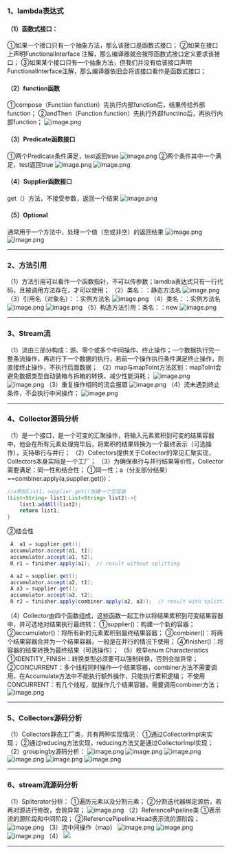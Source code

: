 ### 1、lambda表达式
#### （1）函数式接口：
①如果一个接口只有一个抽象方法，那么该接口是函数式接口；
②如果在接口上声明FunctionalInterface 注解，那么编译器就会按照函数式接口定义要求该接口；
③如果某个接口只有一个抽象方法，但我们并没有给该接口声明FunctionalInterface注解，那么编译器依旧会将该接口看作是函数式接口；
#### （2）function函数
①compose（Function function）先执行内部function后，结果传给外部function；
②andThen（Function function）先执行外部functino后，再执行内部function；
![image.png](https://cdn.nlark.com/yuque/0/2022/png/29496365/1670302763349-648abc29-454a-412e-80cf-2ff9c35435fa.png#averageHue=%232f2c2c&clientId=u3a89b8f0-23a4-4&from=paste&height=176&id=ua3d156a1&name=image.png&originHeight=264&originWidth=1002&originalType=binary&ratio=1&rotation=0&showTitle=false&size=30002&status=done&style=shadow&taskId=u5e00c4aa-7707-4b72-acb1-eae3b6ef7c1&title=&width=668)
#### （3）Predicate函数接口
①两个Predicate条件满足，test返回true
![image.png](https://cdn.nlark.com/yuque/0/2022/png/29496365/1670385919866-df51288b-ce7a-453f-9c95-1f6f91fb399d.png#averageHue=%232d2c2b&clientId=u38cc6872-ee2b-4&from=paste&height=126&id=ufa52d5a8&name=image.png&originHeight=189&originWidth=1005&originalType=binary&ratio=1&rotation=0&showTitle=false&size=23881&status=done&style=shadow&taskId=u9cbb9cb5-ccb6-4536-8148-a7cc8ae0dba&title=&width=670)
②两个条件其中一个满足，test返回true
![image.png](https://cdn.nlark.com/yuque/0/2022/png/29496365/1670385933940-e82253a6-5c27-4505-842e-5eca75c762e6.png#averageHue=%232d2c2b&clientId=u38cc6872-ee2b-4&from=paste&height=124&id=u7c0bb5f1&name=image.png&originHeight=182&originWidth=973&originalType=binary&ratio=1&rotation=0&showTitle=false&size=22524&status=done&style=shadow&taskId=u0b91e752-ca59-4490-a91a-7a61af656a8&title=&width=664.6666870117188)
![image.png](https://cdn.nlark.com/yuque/0/2022/png/29496365/1670385990398-e3de15f0-3f9d-4d2a-8d73-3138a4a83c8e.png#averageHue=%232c2c2b&clientId=u38cc6872-ee2b-4&from=paste&height=127&id=u869a0c1c&name=image.png&originHeight=151&originWidth=784&originalType=binary&ratio=1&rotation=0&showTitle=false&size=11826&status=done&style=shadow&taskId=u4020a85c-cc63-40af-89e1-706ce1dba04&title=&width=658.6666870117188)
#### （4）Supplier函数接口
get（）方法，不接受参数，返回一个结果
![image.png](https://cdn.nlark.com/yuque/0/2022/png/29496365/1670386810226-014db562-a8ca-464c-b77a-cfc971f41133.png#averageHue=%232f2e2d&clientId=u38cc6872-ee2b-4&from=paste&height=125&id=ub4a6b567&name=image.png&originHeight=187&originWidth=978&originalType=binary&ratio=1&rotation=0&showTitle=false&size=38033&status=done&style=shadow&taskId=u01acdfe7-c251-4f4e-87f2-157d359068b&title=&width=652)
#### （5）Optional
通常用于一个方法中，处理一个值（空或非空）的返回结果
![image.png](https://cdn.nlark.com/yuque/0/2022/png/29496365/1670395830430-009d30a0-1688-416d-9320-24b1cbd6abb7.png#averageHue=%23332c2b&clientId=u38cc6872-ee2b-4&from=paste&height=127&id=u07c2bb09&name=image.png&originHeight=190&originWidth=1145&originalType=binary&ratio=1&rotation=0&showTitle=false&size=32607&status=done&style=shadow&taskId=uce4d4eed-784d-4628-835b-3ee3a94cc56&title=&width=763.3333333333334)
![image.png](https://cdn.nlark.com/yuque/0/2022/png/29496365/1670395967361-d9a5e7a2-644d-4452-8580-e7dcc59ac00a.png#averageHue=%23382e2c&clientId=u38cc6872-ee2b-4&from=paste&height=117&id=uc2ec1bfc&name=image.png&originHeight=176&originWidth=1104&originalType=binary&ratio=1&rotation=0&showTitle=false&size=38156&status=done&style=shadow&taskId=u27d7f823-aa7d-433e-afb3-4750529607f&title=&width=736)

---

### 2、方法引用
（1）方法引用可以看作一个函数指针，不可以传参数；lamdba表达式只有一行代码，且被调用方法存在，才可以使用；
（2）类名：：静态方法名
![image.png](https://cdn.nlark.com/yuque/0/2022/png/29496365/1670398716774-72d6aef2-a4e3-459a-912f-5fa5dafffa4c.png#averageHue=%232e2d2d&clientId=u38cc6872-ee2b-4&from=paste&height=60&id=uc6076c55&name=image.png&originHeight=86&originWidth=959&originalType=binary&ratio=1&rotation=0&showTitle=false&size=14368&status=done&style=shadow&taskId=ub0526042-f0ac-4054-98e1-f7ca72455ce&title=&width=664.3333740234375)
（3）引用名（对象名）：：实例方法名
![image.png](https://cdn.nlark.com/yuque/0/2022/png/29496365/1670399377370-25d64c62-115f-45b6-8fc7-ac17d2945fa2.png#averageHue=%232d2d2c&clientId=u38cc6872-ee2b-4&from=paste&height=90&id=u10560141&name=image.png&originHeight=135&originWidth=1032&originalType=binary&ratio=1&rotation=0&showTitle=false&size=17783&status=done&style=shadow&taskId=u0ba07287-8325-4fd5-8aed-f24a5a5ce9e&title=&width=688)
（4）类名：：实例方法名
![image.png](https://cdn.nlark.com/yuque/0/2022/png/29496365/1670400672333-6c4ea797-fa13-45ce-9a4b-fab32a579e53.png#averageHue=%23362b2a&clientId=u38cc6872-ee2b-4&from=paste&height=55&id=u4dadd3d2&name=image.png&originHeight=83&originWidth=1118&originalType=binary&ratio=1&rotation=0&showTitle=false&size=18876&status=done&style=shadow&taskId=u2de69823-afea-4064-9b92-acb281da23e&title=&width=745.3333333333334)
![image.png](https://cdn.nlark.com/yuque/0/2022/png/29496365/1670400286365-f02fc41f-8e2c-44d6-b6fc-3ef5e7e5f15e.png#averageHue=%232e2d2b&clientId=u38cc6872-ee2b-4&from=paste&height=83&id=u85271489&name=image.png&originHeight=107&originWidth=843&originalType=binary&ratio=1&rotation=0&showTitle=false&size=13290&status=done&style=shadow&taskId=u5eae739e-88cb-474f-91e0-28955efb01f&title=&width=655)
（5）构造方法引用：类名：：new
![image.png](https://cdn.nlark.com/yuque/0/2022/png/29496365/1670401423891-d7fc1892-c9c7-4c09-a14d-b9d7afce4710.png#averageHue=%232c2c2b&clientId=u38cc6872-ee2b-4&from=paste&height=109&id=u2e9b4c96&name=image.png&originHeight=163&originWidth=1042&originalType=binary&ratio=1&rotation=0&showTitle=false&size=20060&status=done&style=shadow&taskId=u45b53889-0526-4242-a5f0-a98a8005abd&title=&width=694.6666666666666)

---

### 3、Stream流
（1）流由三部分构成：源、零个或多个中间操作、终止操作；一个数据执行完一整条流操作，再进行下一个数据的执行，若前一个操作执行条件满足终止操作，则直接终止操作，不执行后面数据；
（2）map与mapToInt方法区别：mapToInt会避免数据类型自动装箱与拆箱的转换，减少性能消耗；
![image.png](https://cdn.nlark.com/yuque/0/2022/png/29496365/1670475186679-ff1b065b-8b8e-4c16-a0fc-4fc7f8c06b33.png#averageHue=%232f2c2b&clientId=u2e5ec63d-8631-4&from=paste&height=213&id=u19ea0656&name=image.png&originHeight=292&originWidth=791&originalType=binary&ratio=1&rotation=0&showTitle=false&size=22936&status=done&style=shadow&taskId=uce252b08-790b-436b-92cc-5000765d7ac&title=&width=578.3333740234375)
![image.png](https://cdn.nlark.com/yuque/0/2022/png/29496365/1670475249446-08c5534d-104e-4647-8d97-af019e03e06c.png#averageHue=%23342b2a&clientId=u2e5ec63d-8631-4&from=paste&height=189&id=ube64b027&name=image.png&originHeight=284&originWidth=867&originalType=binary&ratio=1&rotation=0&showTitle=false&size=30070&status=done&style=shadow&taskId=ufba7e46e-05c8-436d-a461-9d7fc8f1800&title=&width=578)
（3）重复操作相同的流会报错
![image.png](https://cdn.nlark.com/yuque/0/2022/png/29496365/1670476640726-6f3c5c08-f8e9-48e1-9503-54231ca5c307.png#averageHue=%232f2d2c&clientId=u2e5ec63d-8631-4&from=paste&height=97&id=u7fbdbf29&name=image.png&originHeight=146&originWidth=1024&originalType=binary&ratio=1&rotation=0&showTitle=false&size=27276&status=done&style=shadow&taskId=u356f1574-2b84-43b4-b5e1-b2955a7e2e7&title=&width=682.6666666666666)
（4）流未遇到终止条件，不会执行中间操作；
![image.png](https://cdn.nlark.com/yuque/0/2022/png/29496365/1670477087734-c9a99806-4350-4473-b1ec-05e640603d11.png#averageHue=%232f2d2c&clientId=u2e5ec63d-8631-4&from=paste&height=150&id=u307cff24&name=image.png&originHeight=225&originWidth=1329&originalType=binary&ratio=1&rotation=0&showTitle=false&size=39765&status=done&style=shadow&taskId=uf3549d9f-c855-474d-b61e-f926fbc0c41&title=&width=886)

---

### 4、Collector源码分析
（1）是一个接口，是一个可变的汇聚操作，将输入元素累积到可变的结果容器中，他会在所有元素处理完毕后，将累积的结果转换为一个最终表示（可选操作），支持串行与并行；
（2）Collectors提供关于Collector的常见汇聚实现，Collectors本身实际是一个工厂；
（3）为确保串行与并行结果等价性，Collector需要满足：同一性和结合性；
①同一性：a（分支部分结果）==combiner.apply(a,supplier.get())：
```java
//a例如list1，supplier.get()创建一个空容器
(List<String> list1,List<String> list2)->{
    list1.addAll(list2);
    return list1;
}
```
②结合性
```java
 A  a1 = supplier.get();
 accumulator.accept(a1, t1);
 accumulator.accept(a1, t2);
 R r1 = finisher.apply(a1);  // result without splitting

 A a2 = supplier.get();
 accumulator.accept(a2, t1);
 A a3 = supplier.get();
 accumulator.accept(a3, t2);
 R r2 = finisher.apply(combiner.apply(a2, a3));  // result with splitting
```
（4）Collector由四个函数组成，这些函数一起工作以将结果累积到可变结果容器中，并可选地对结果执行最终转：
①supplier()：构建一个新的容器；
②accumulator()：将所有新的元素累积到最终结果容器；
③combiner()：将两个结果容器合并为一个结果容器，一般是在并行的情况下使用；
④finisher()：将容器的结果转换为最终结果（可选操作）；
（5）枚举enum Characteristics
①IDENTITY_FINISH：转换类型必须要可以强制转换，否则会抛异常；
②CONCURRENT：多个线程同时操作一个结果容器，combiner方法不需要调用，在Accumulate方法中不能执行额外操作，只能执行累积逻辑；
不使用CONCURRENT：有几个线程，就操作几个结果容器，需要调用combiner方法；
![image.png](https://cdn.nlark.com/yuque/0/2022/png/29496365/1670816776791-2ab95679-885f-4f57-ae90-5bf4a3d5e0e6.png#averageHue=%23352a2a&clientId=u6d8dc90b-6501-4&from=paste&height=373&id=uee24c5a3&name=image.png&originHeight=559&originWidth=1139&originalType=binary&ratio=1&rotation=0&showTitle=false&size=81028&status=done&style=shadow&taskId=ued1df767-17c5-4aa7-b762-0557bb9da2a&title=&width=759.3333333333334)

---

### 5、Collectors源码分析
（1）Collectors静态工厂类，共有两种实现情况：
①通过CollectorImpl来实现；
②通过reducing方法实现，reducing方法又是通过CollectorImpl实现；
（2）groupingby源码分析：
![image.png](https://cdn.nlark.com/yuque/0/2022/png/29496365/1670906239169-dc697698-0eb1-43ce-9005-15a3d8337b9d.png#averageHue=%23352c2b&clientId=u6d8dc90b-6501-4&from=paste&height=155&id=ud73144d8&name=image.png&originHeight=232&originWidth=982&originalType=binary&ratio=1&rotation=0&showTitle=false&size=47386&status=done&style=shadow&taskId=uf8ae4275-6b21-4367-b23e-c80eef07ee7&title=&width=654.6666666666666)
![image.png](https://cdn.nlark.com/yuque/0/2022/png/29496365/1670906671949-df578f53-086a-4103-a64e-4089ca69f442.png#averageHue=%23392c2a&clientId=u6d8dc90b-6501-4&from=paste&height=158&id=ud652d4f9&name=image.png&originHeight=237&originWidth=1162&originalType=binary&ratio=1&rotation=0&showTitle=false&size=55068&status=done&style=shadow&taskId=ue97b5077-c642-40ef-9839-58b2ecf72b7&title=&width=774.6666666666666)
![image.png](https://cdn.nlark.com/yuque/0/2022/png/29496365/1670907067173-39f80afa-94bc-40fe-aa39-103e94c0f9cd.png#averageHue=%23342c2a&clientId=u6d8dc90b-6501-4&from=paste&height=163&id=u398fe355&name=image.png&originHeight=245&originWidth=1195&originalType=binary&ratio=1&rotation=0&showTitle=false&size=66206&status=done&style=shadow&taskId=u8cb83eb2-565b-4986-9128-a53844c6b78&title=&width=796.6666666666666)
![image.png](https://cdn.nlark.com/yuque/0/2022/png/29496365/1670907983121-3b080459-5208-4824-b29d-37079123ae32.png#averageHue=%233b2c2a&clientId=u6d8dc90b-6501-4&from=paste&height=165&id=u9db77b83&name=image.png&originHeight=247&originWidth=1073&originalType=binary&ratio=1&rotation=0&showTitle=false&size=83131&status=done&style=shadow&taskId=u81de3c43-70eb-413f-9187-c17e067d491&title=&width=715.3333333333334)
![image.png](https://cdn.nlark.com/yuque/0/2022/png/29496365/1670909036401-8a6207dd-3eb6-4d82-b2d2-17f9bf96f31d.png#averageHue=%23362c2b&clientId=u6d8dc90b-6501-4&from=paste&height=155&id=u83fdf478&name=image.png&originHeight=233&originWidth=1246&originalType=binary&ratio=1&rotation=0&showTitle=false&size=57500&status=done&style=shadow&taskId=ua5fb2d17-ac66-4473-9fc5-5dd2aa544c0&title=&width=830.6666666666666)
![image.png](https://cdn.nlark.com/yuque/0/2022/png/29496365/1670909715250-ede96669-a36a-46bf-a5a0-5e37115ba1a4.png#averageHue=%232f2b2a&clientId=u6d8dc90b-6501-4&from=paste&height=251&id=u07f13c2a&name=image.png&originHeight=376&originWidth=1227&originalType=binary&ratio=1&rotation=0&showTitle=false&size=62426&status=done&style=shadow&taskId=uf581af14-92cf-4293-bcda-27262be3dfd&title=&width=818)

---

### 6、stream流源码分析
（1）Spliterator<T>分析：
①遍历元素以及分割元素；
②分割迭代器绑定源后，若再对源进行修改，会抛异常；
![image.png](https://cdn.nlark.com/yuque/0/2022/png/29496365/1671011356665-acbcc6be-88a6-48d5-b7d1-42a850d7757a.png#averageHue=%23302b2b&clientId=u6d8dc90b-6501-4&from=paste&height=159&id=uf19659fc&name=image.png&originHeight=238&originWidth=1065&originalType=binary&ratio=1&rotation=0&showTitle=false&size=38118&status=done&style=shadow&taskId=ud53da158-c862-4fe5-a99c-e0f977cd179&title=&width=710)
（2）ReferencePipeline类
①表示流的源阶段和中间阶段；
②ReferencePipeline.Head表示流的源阶段；
![image.png](https://cdn.nlark.com/yuque/0/2022/png/29496365/1671093413582-42d1068c-afad-4ca2-add9-001c60a3a80c.png#averageHue=%233b2b29&clientId=ud74e7761-9a17-4&from=paste&height=97&id=u5371f59e&name=image.png&originHeight=146&originWidth=908&originalType=binary&ratio=1&rotation=0&showTitle=false&size=31848&status=done&style=shadow&taskId=u99248b37-7528-4a95-8913-551a5278f41&title=&width=605.3333333333334)
（3）流中间操作（map）
![image.png](https://cdn.nlark.com/yuque/0/2022/png/29496365/1671176455445-9faa65da-e1a8-4b77-90af-b61016ca8cec.png#averageHue=%232d2c2b&clientId=ud74e7761-9a17-4&from=paste&height=371&id=u8f574dec&name=image.png&originHeight=556&originWidth=1241&originalType=binary&ratio=1&rotation=0&showTitle=false&size=78648&status=done&style=shadow&taskId=u06b89886-bd38-4b54-b7a9-2d3aafb1c68&title=&width=827.3333333333334)
![image.png](https://cdn.nlark.com/yuque/0/2022/png/29496365/1671174232099-105748ef-c641-48c1-a081-79858b44e4d9.png#averageHue=%232e2b2b&clientId=ud74e7761-9a17-4&from=paste&height=441&id=ue4ce9515&name=image.png&originHeight=661&originWidth=1194&originalType=binary&ratio=1&rotation=0&showTitle=false&size=81198&status=done&style=shadow&taskId=u1e40b805-d0c7-47d6-b185-e72a707e343&title=&width=796)
![image.png](https://cdn.nlark.com/yuque/0/2022/png/29496365/1671174377727-54130779-d34f-42d5-9086-566fa1dfc752.png#averageHue=%23302c2b&clientId=ud74e7761-9a17-4&from=paste&height=378&id=u52dafb35&name=image.png&originHeight=567&originWidth=1240&originalType=binary&ratio=1&rotation=0&showTitle=false&size=123062&status=done&style=shadow&taskId=u97047d75-5f34-47ea-a340-33a325f94a4&title=&width=826.6666666666666)
（4）
![](https://cdn.nlark.com/yuque/0/2022/jpeg/29496365/1671190283168-53672014-69ae-4bd7-b84a-7e9bd04c6016.jpeg)

---

### 
